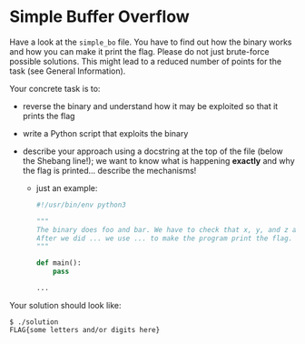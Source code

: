 # Simple Buffer Overflow

Have a look at the `simple_bo` file. You have to find out how the binary works and how you can make it print the flag. Please do not just brute-force possible solutions. This might lead to a reduced number of points for the task (see General Information). 

Your concrete task is to:

- reverse the binary and understand how it may be exploited so that it prints the flag

- write a Python script that exploits the binary

- describe your approach using a docstring at the top of the file (below the Shebang line!); we want to know what is happening **exactly** and why the flag is printed... describe the mechanisms!

  - just an example:

    ```python
    #!/usr/bin/env python3
    
    """
    The binary does foo and bar. We have to check that x, y, and z are true.
    After we did ... we use ... to make the program print the flag.
    """
    
    def main():
        pass
    
    ...
    ```

Your solution should look like:

```
$ ./solution
FLAG{some letters and/or digits here}
```



